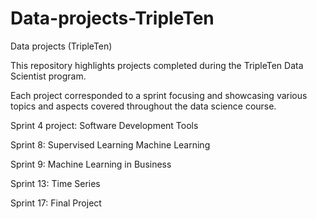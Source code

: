 # Data-projects-TripleTen
Data projects (TripleTen)

This repository highlights projects completed during the TripleTen Data Scientist program.

Each project corresponded to a sprint focusing and showcasing various topics and aspects covered throughout the data science course.


Sprint 4 project: Software Development Tools

Sprint 8: Supervised Learning Machine Learning

Sprint 9: Machine Learning in Business

Sprint 13: Time Series

Sprint 17: Final Project
